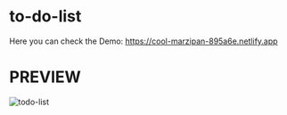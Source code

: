 # to-do-list
Here you can check the Demo: https://cool-marzipan-895a6e.netlify.app
# PREVIEW
![todo-list](https://github.com/Niloufar97/to-do-list/assets/126332294/25d68257-ea66-41d8-abee-77546fd12111)
